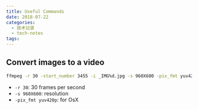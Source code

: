 ```yaml
---
title: Useful Commands
date: 2018-07-22
categories:
  - 技术记录
  - tech-notes
tags: 
---
```


## Convert images to a video

```bash
ffmpeg -r 30 -start_number 3455 -i _IMG%d.jpg -s 960X600 -pix_fmt yuv420p 30fps-960.mov
```

- `-r 30`: 30 frames per second
- `-s 960X600`: resolution
- `-pix_fmt yuv420p`: for OsX
